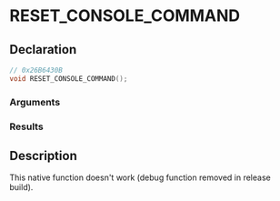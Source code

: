 # RESET_CONSOLE_COMMAND

## Declaration
```cpp
// 0x26B6430B
void RESET_CONSOLE_COMMAND();
```

### Arguments

### Results

## Description
This native function doesn't work (debug function removed in release build).